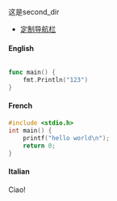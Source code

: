 
这是second_dir



* [定制导航栏](/second_dir/_navbar.md)


<!-- tabs:start -->

#### **English**

```go

func main() {
    fmt.Println("123")
}
```

#### **French**

```c
#include <stdio.h>
int main() {
    printf("hello world\n");
    return 0;
}
```

#### **Italian**

Ciao!

<!-- tabs:end -->
